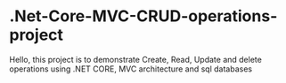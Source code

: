 # .Net-Core-MVC-CRUD-operations-project
Hello, this project is to demonstrate Create, Read, Update and delete operations using .NET CORE, MVC architecture and sql databases
